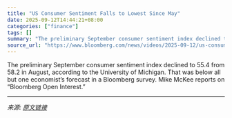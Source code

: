 ```yaml
---
title: "US Consumer Sentiment Falls to Lowest Since May"
date: 2025-09-12T14:44:21+08:00
categories: ["finance"]
tags: []
summary: "The preliminary September consumer sentiment index declined to 55.4 from 58.2 in August, according to the University of Michigan. That was below all but one economist’s forecast in a Bloomberg survey."
source_url: "https://www.bloomberg.com/news/videos/2025-09-12/us-consumer-sentiment-falls-to-lowest-since-may"
---
```


The preliminary September consumer sentiment index declined to 55.4 from 58.2 in August, according to the University of Michigan. That was below all but one economist’s forecast in a Bloomberg survey. Mike McKee reports on “Bloomberg Open Interest.”

---

*来源: [原文链接](https://www.bloomberg.com/news/videos/2025-09-12/us-consumer-sentiment-falls-to-lowest-since-may)*
